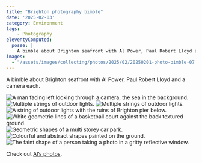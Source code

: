 ```yaml
---
title: "Brighton photography bimble"
date: '2025-02-03'
category: Environment
tags:
    - Photography
eleventyComputed:
  posse: |
    A bimble about Brighton seafront with Al Power, Paul Robert Lloyd and a camera.
images:
  - "/assets/images/collecting/photos/2025/02/20250201-photo-bimble-07.jpg"
---
```


A bimble about Brighton seafront with Al Power, Paul Robert Lloyd and a camera each.

![A man facing left looking through a camera, the sea in the background.](/assets/images/collecting/photos/2025/02/20250201-photo-bimble-01.jpg)
![Multiple strings of outdoor lights.](/assets/images/collecting/photos/2025/02/20250201-photo-bimble-02.jpg)
![Multiple strings of outdoor lights.](/assets/images/collecting/photos/2025/02/20250201-photo-bimble-03.jpg)
![A string of outdoor lights with the ruins of Brighton pier below.](/assets/images/collecting/photos/2025/02/20250201-photo-bimble-04.jpg)
![White geometric lines of a basketball court against the back textured ground.](/assets/images/collecting/photos/2025/02/20250201-photo-bimble-05.jpg)
![Geometric shapes of a multi storey car park.](/assets/images/collecting/photos/2025/02/20250201-photo-bimble-06.jpg)
![Colourful and abstract shapes painted on the ground.](/assets/images/collecting/photos/2025/02/20250201-photo-bimble-07.jpg)
![The faint shape of a person taking a photo in a gritty reflective window.](/assets/images/collecting/photos/2025/02/20250201-photo-bimble-08.jpg)

Check out [Al’s photos](https://www.alpower.com/photos/camera-wander-on-a-grey-day).